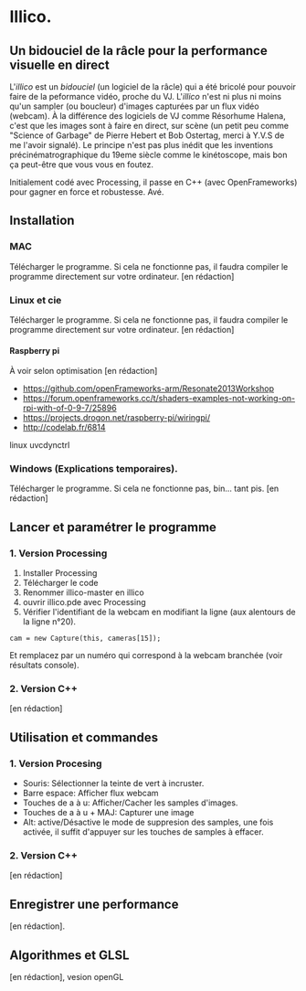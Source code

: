 # Illico.

## Un bidouciel de la râcle pour la performance visuelle en direct

L'*illico* est un *bidouciel* (un logiciel de la râcle) qui a été bricolé pour pouvoir faire de la peformance vidéo, proche du VJ. L'*illico* n'est ni plus ni moins qu'un sampler (ou boucleur) d'images capturées par un flux vidéo (webcam). À la différence des logiciels de VJ comme Résorhume Halena, c'est que les images sont à faire en direct, sur scène (un petit peu comme "Science of Garbage" de Pierre Hebert et Bob Ostertag, merci à Y.V.S de me l'avoir signalé). Le principe n'est pas plus inédit que les inventions précinématrographique du 19eme siècle comme le kinétoscope, mais bon ça peut-être que vous vous en foutez.

Initialement codé avec Processing, il passe en C++ (avec OpenFrameworks) pour gagner en force et robustesse. Avé.

## Installation

### MAC

Télécharger le programme. Si cela ne fonctionne pas, il faudra compiler le programme directement sur votre ordinateur. [en rédaction]

### Linux et cie

Télécharger le programme. Si cela ne fonctionne pas, il faudra compiler le programme directement sur votre ordinateur.  [en rédaction]

#### Raspberry pi

À voir selon optimisation [en rédaction]

- https://github.com/openFrameworks-arm/Resonate2013Workshop
- https://forum.openframeworks.cc/t/shaders-examples-not-working-on-rpi-with-of-0-9-7/25896
- https://projects.drogon.net/raspberry-pi/wiringpi/
- http://codelab.fr/6814

linux uvcdynctrl


### Windows (Explications temporaires).

Télécharger le programme. Si cela ne fonctionne pas, bin… tant pis. [en rédaction]

## Lancer et paramétrer le programme

### 1. Version Processing

1. Installer Processing
2. Télécharger le code
3. Renommer illico-master en illico
4. ouvrir illico.pde avec Processing
5. Vérifier l'identifiant de la webcam en modifiant la ligne (aux alentours de la ligne n°20).

```
cam = new Capture(this, cameras[15]);
```
Et remplacez par un numéro qui correspond à la webcam branchée (voir résultats console).

### 2. Version C++

[en rédaction]

## Utilisation et commandes

### 1. Version Procesing

- Souris: Sélectionner la teinte de vert à incruster.
- Barre espace: Afficher flux webcam
- Touches de a à u: Afficher/Cacher les samples d'images.
- Touches de a à u + MAJ: Capturer une image
- Alt: active/Désactive le mode de suppresion des samples, une fois activée, il suffit d'appuyer sur les touches de samples à effacer.

### 2. Version C++

 [en rédaction]
 
## Enregistrer une performance

 [en rédaction].
 
 ## Algorithmes et GLSL
 
 [en rédaction], vesion openGL

